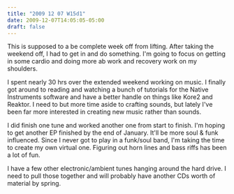 ```yaml
---
title: "2009 12 07 W15d1"
date: 2009-12-07T14:05:05-05:00
draft: false
---
```


This is supposed to a be complete week off from lifting. After taking the weekend off, I had to get in and do something. I'm going to focus on getting in some cardio and doing more ab work and recovery work on my shoulders. 

I spent nearly 30 hrs over the extended weekend working on music. I finally got around to reading and watching a bunch of tutorials for the Native Instruments software and have a better handle on things like Kore2 and Reaktor. I need to but more time aside to crafting sounds, but lately I've been far more interested in creating new music rather than sounds. 

I did finish one tune and worked another one from start to finish. I'm hoping to get another EP finished by the end of January. It'll be more soul & funk influenced. Since I never got to play in a funk/soul band, I'm taking the time to create my own virtual one. Figuring out horn lines and bass riffs has been a lot of fun. 

I have a few other electronic/ambient tunes hanging around the hard drive. I need to pull those together and will probably have another CDs worth of material by spring. 


